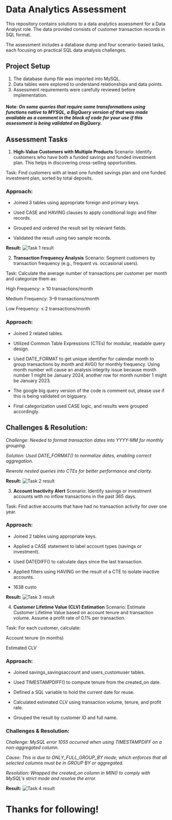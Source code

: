 #  **Data Analytics Assessment**
This repository contains solutions to a data analytics assessment for a Data Analyst role. The data provided consists of customer transaction records in SQL format.

The assessment includes a database dump and four scenario-based tasks, each focusing on practical SQL data analysis challenges.

## **Project Setup**
1. The database dump file was imported into MySQL.
2. Data tables were explored to understand relationships and data points.
3. Assessment requirements were carefully reviewed before implementation.

#### **Note:** *On some queries that require some transformations using functions native to MYSQL, a BigQuery version of that was made available as a comment in the block of code for your use if this assessment is being validated on BigQuery.*

## **Assessment Tasks**
1. **High-Value Customers with Multiple Products**
Scenario: Identify customers who have both a funded savings and funded investment plan. This helps in discovering cross-selling opportunities.

Task: Find customers with at least one funded savings plan and one funded investment plan, sorted by total deposits.

### **Approach:**

* Joined 3 tables using appropriate foreign and primary keys.

* Used CASE and HAVING clauses to apply conditional logic and filter records.

* Grouped and ordered the result set by relevant fields.

* Validated the result using two sample records.

**Result:** ![Task 1 result](/images/Assessment_Q1_Result.png)


2. **Transaction Frequency Analysis**
Scenario: Segment customers by transaction frequency (e.g., frequent vs. occasional users).

Task: Calculate the average number of transactions per customer per month and categorize them as:

High Frequency: ≥ 10 transactions/month

Medium Frequency: 3–9 transactions/month

Low Frequency: ≤ 2 transactions/month

### **Approach:**

* Joined 2 related tables.

* Utilized Common Table Expressions (CTEs) for modular, readable query design.

* Used DATE_FORMAT to get unique identifier for calendar month to group transactions by month and AVG() for monthly frequency. Using month number will cause an analysis integrity issue because month number 1 might be January 2024, another row for month number 1 might be January 2023.

* The google big query version of the code is comment out, please use if this is being validated on bigquery.

* Final categorization used CASE logic, and results were grouped accordingly.

## **Challenges & Resolution:**

*Challenge: Needed to format transaction dates into YYYY-MM for monthly grouping.*

*Solution: Used DATE_FORMAT() to normalize dates, enabling correct aggregation.*

*Rewrote nested queries into CTEs for better performance and clarity.*

**Result:** ![Task 2 result](images/Assessment_Q2_Result.png)

3. **Account Inactivity Alert**
Scenario: Identify savings or investment accounts with no inflow transactions in the past 365 days.

Task: Find active accounts that have had no transaction activity for over one year.

### **Approach:**

* Joined 2 tables using appropriate keys.

* Applied a CASE statement to label account types (savings or investment).

* Used DATEDIFF() to calculate days since the last transaction.

* Applied filters using HAVING on the result of a CTE to isolate inactive accounts.
* 1638 custo

**Result:** ![Task 3 result](images/Assessment_Q3_Result.png)

4. **Customer Lifetime Value (CLV) Estimation**
Scenario: Estimate Customer Lifetime Value based on account tenure and transaction volume. Assume a profit rate of 0.1% per transaction.

Task: For each customer, calculate:

Account tenure (in months)

Estimated CLV

### **Approach:**

* Joined savings_savingsaccount and users_customuser tables.

* Used TIMESTAMPDIFF() to compute tenure from the created_on date.

* Defined a SQL variable to hold the current date for reuse.

* Calculated estimated CLV using transaction volume, tenure, and profit rate.

* Grouped the result by customer ID and full name.

### **Challenges & Resolution:**

*Challenge: MySQL error 1055 occurred when using TIMESTAMPDIFF on a non-aggregated column.*

*Cause: This is due to ONLY_FULL_GROUP_BY mode, which enforces that all selected columns must be in GROUP BY or aggregated.*

*Resolution: Wrapped the created_on column in MIN() to comply with MySQL's strict mode and resolve the error.*

**Result:** ![Task 4 result](images/Assessment_Q4_Result.png)

# **Thanks for following!**